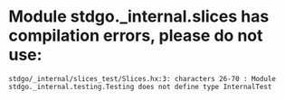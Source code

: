 # Module stdgo._internal.slices has compilation errors, please do not use:
```
stdgo/_internal/slices_test/Slices.hx:3: characters 26-70 : Module stdgo._internal.testing.Testing does not define type InternalTest

```

